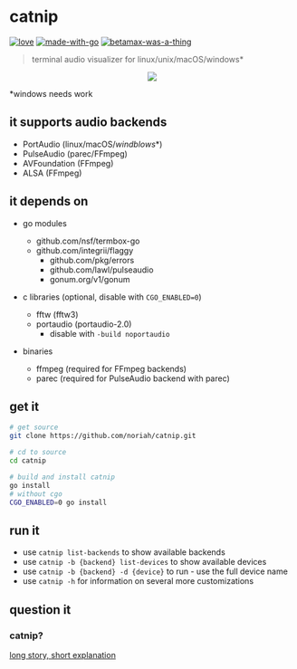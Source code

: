 # catnip

[![love][withlove]][noriah-dev]
[![made-with-go][withgo]][go-dev]
[![betamax-was-a-thing][betamax]][betawhat]

> terminal audio visualizer for linux/unix/macOS/windows*

<p align="center">
	<a href="https://www.youtube.com/watch?v=NGtCoEsgJww">
		<img src="../media/preview0.gif" />
	</a>
</p>

*windows needs work

## it supports audio backends
- PortAudio (linux/macOS/*windblows**)
- PulseAudio (parec/FFmpeg)
- AVFoundation (FFmpeg)
- ALSA (FFmpeg)

## it depends on

- go modules
	- github.com/nsf/termbox-go
  - github.com/integrii/flaggy
	- github.com/pkg/errors
	- github.com/lawl/pulseaudio
	- gonum.org/v1/gonum

- c libraries (optional, disable with `CGO_ENABLED=0`)
	- fftw (fftw3)
	- portaudio (portaudio-2.0)
		- disable with `-build noportaudio`

- binaries
	- ffmpeg (required for FFmpeg backends)
	- parec (required for PulseAudio backend with parec)

## get it

```sh
# get source
git clone https://github.com/noriah/catnip.git

# cd to source
cd catnip

# build and install catnip
go install
# without cgo
CGO_ENABLED=0 go install
```

## run it

- use `catnip list-backends` to show available backends
- use `catnip -b {backend} list-devices` to show available devices
- use `catnip -b {backend} -d {device}` to run - use the full device name
- use `catnip -h` for information on several more customizations

## question it
### catnip?
[long story, short explanation][speakers]

<!-- Links -->
[noriah-dev]: https://noriah.dev
[go-dev]: https://go.dev
[betawhat]: https://google.com/search?q=betamax
[speakers]: https://github.com/noriah/catnip/commit/b1dc3840fa0ed583eba40dbaaa2c0c34c425e26e

<!-- Images -->
[withlove]: https://forthebadge.com/images/badges/built-with-love.svg
[withgo]: https://forthebadge.com/images/badges/made-with-go.svg
[betamax]: https://forthebadge.com/images/badges/compatibility-betamax.svg
[preview-0]: https://i.imgur.com/TfMrNpe.gifv
